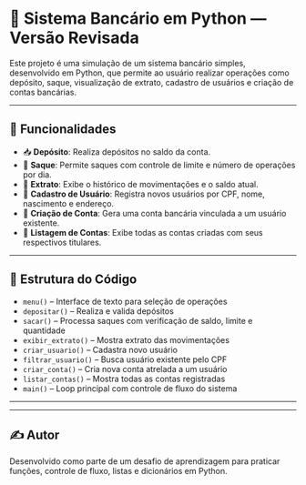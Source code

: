 
# 🏦 Sistema Bancário em Python — Versão Revisada

Este projeto é uma simulação de um sistema bancário simples, desenvolvido em Python, que permite ao usuário realizar operações como depósito, saque, visualização de extrato, cadastro de usuários e criação de contas bancárias.

---

## 🚀 Funcionalidades

- 📥 **Depósito**: Realiza depósitos no saldo da conta.
- 💸 **Saque**: Permite saques com controle de limite e número de operações por dia.
- 📄 **Extrato**: Exibe o histórico de movimentações e o saldo atual.
- 👤 **Cadastro de Usuário**: Registra novos usuários por CPF, nome, nascimento e endereço.
- 🏦 **Criação de Conta**: Gera uma conta bancária vinculada a um usuário existente.
- 📃 **Listagem de Contas**: Exibe todas as contas criadas com seus respectivos titulares.

---

## 🧱 Estrutura do Código

- `menu()` – Interface de texto para seleção de operações
- `depositar()` – Realiza e valida depósitos
- `sacar()` – Processa saques com verificação de saldo, limite e quantidade
- `exibir_extrato()` – Mostra extrato das movimentações
- `criar_usuario()` – Cadastra novo usuário
- `filtrar_usuario()` – Busca usuário existente pelo CPF
- `criar_conta()` – Cria nova conta atrelada a um usuário
- `listar_contas()` – Mostra todas as contas registradas
- `main()` – Loop principal com controle de fluxo do sistema

---

---

## ✍️ Autor

Desenvolvido como parte de um desafio de aprendizagem para praticar funções, controle de fluxo, listas e dicionários em Python.